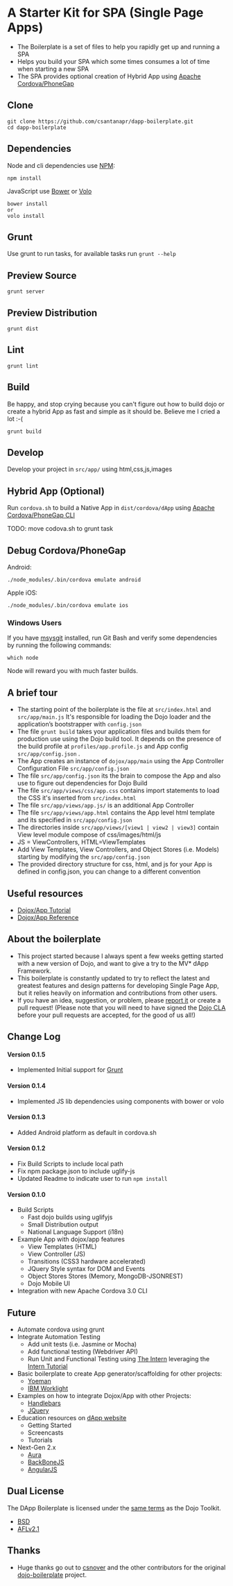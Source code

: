 A Starter Kit for SPA (Single Page Apps)
===

- The Boilerplate is a set of files to help you rapidly get up and running a SPA
- Helps you build your SPA which some times consumes a lot of time when starting a new SPA
- The SPA provides optional creation of Hybrid App using [Apache Cordova/PhoneGap](cordova.io)

Clone
---
    git clone https://github.com/csantanapr/dapp-boilerplate.git
    cd dapp-boilerplate

Dependencies
---
Node and cli dependencies use [NPM](http://npmjs.org):

    npm install

JavaScript use [Bower](http://bower.io) or [Volo](http://volojs.org)

    bower install
    or
    volo install

Grunt
--
Use grunt to run tasks, for available tasks run `grunt --help`

Preview Source
---
    grunt server

Preview Distribution
---
    grunt dist

Lint
---
    grunt lint
Build
---
Be happy, and stop crying because you can't figure out how to build dojo or create a hybrid App as fast and simple as it should be. Believe me I cried a lot :-(

    grunt build
Develop
---
Develop your project in `src/app/` using html,css,js,images

Hybrid App (Optional)
---
Run `cordova.sh` to build a Native App in `dist/cordova/dApp` using [Apache Cordova/PhoneGap CLI](http://cordova.io)

TODO: move codova.sh to grunt task


Debug Cordova/PhoneGap
---
Android:

    ./node_modules/.bin/cordova emulate android

Apple iOS:

    ./node_modules/.bin/cordova emulate ios



### Windows Users

If you have [msysgit](http://git-scm.com) installed, run Git Bash and verify
some dependencies by running the following commands:

    which node

Node will reward you with much faster builds.

A brief tour
----

* The starting point of the boilerplate is the file at `src/index.html` and `src/app/main.js`
  It's responsible for loading the Dojo loader and the application’s
  bootstrapper with `config.json`
* The file `grunt build` takes your application files and builds them for
  production use using the Dojo build tool. It depends on the presence of the
  build profile at `profiles/app.profile.js` and App config `src/app/config.json` .
* The App creates an instance of `dojox/app/main` using the App Controller Configuration File  `src/app/config.json`
* The file `src/app/config.json` its the brain to compose the App and also use to figure out dependencies for Dojo Build
* The file `src/app/views/css/app.css` contains import statements to load the CSS it's inserted from `src/index.html`
* The file `src/app/views/app.js/` is an additional App Controller
* The file `src/app/views/app.html` contains the App level html template and its specified in `src/app/config.json`
* The directories inside `src/app/views/[view1 | view2 | view3]` contain View level module compose of css/images/html/js
* JS = ViewControllers, HTML=ViewTemplates
* Add View Templates, View Controllers, and Object Stores (i.e. Models) starting by modifying the `src/app/config.json`
* The provided directory structure for css, html, and js for your App is defined in config.json, you can change to a different convention

Useful resources
----------------

* [Dojox/App Tutorial](http://dojotoolkit.org/documentation/tutorials/1.9/dojox_app)
* [Dojox/App Reference](http://dojotoolkit.org/reference-guide/dojox/app.html#dojox-app)

About the boilerplate
---------------------

- This project started because I always spent a few weeks getting started with a new version of Dojo, and want to give a try to the MV* dApp Framework.
- This boilerplate is constantly updated to try to reflect the latest and
greatest features and design patterns for developing Single Page App, but
it relies heavily on information and contributions from other users.
- If you have an idea, suggestion, or problem, please [report
it](https://github.com/csantanapr/dojo-app-boilerplate/issues) or create a pull
request! (Please note that you will need to have signed the [Dojo
CLA](http://dojofoundation.org/about/cla) before your pull requests are
accepted, for the good of us all!)

Change Log
---
#### Version 0.1.5
- Implemented Initial support for [Grunt](http://gruntjs.com)

#### Version 0.1.4
- Implemented JS lib dependencies using components with bower or volo

#### Version 0.1.3
- Added Android platform as default in cordova.sh

#### Version 0.1.2
- Fix Build Scripts to include local path
- Fix npm package.json to include uglify-js
- Updated Readme to indicate user to run `npm install`

#### Version 0.1.0
- Build Scripts
  - Fast dojo builds using uglifyjs
  - Small Distribution output
  - National Language Support (i18n)
- Example App with dojox/app features
  - View Templates (HTML)
  - View Controller (JS)
  - Transitions (CSS3 hardware accelerated)
  - JQuery Style syntax for DOM and Events
  - Object Stores Stores (Memory, MongoDB-JSONREST)
  - Dojo Mobile UI
- Integration with new Apache Cordova 3.0 CLI




Future
---
- Automate cordova using grunt
- Integrate Automation Testing
  - Add unit tests (i.e. Jasmine or Mocha)
  - Add functional testing (Webdriver API)
  - Run Unit and Functional Testing using [The Intern](https://github.com/theintern/intern) leveraging the [ Intern Tutorial](https://github.com/theintern/intern-tutorial)
- Basic boilerplate to create App generator/scaffolding for other projects:
  - [Yoeman](http://yeoman.io)
  - [IBM Worklight](http://ibm.com/mobilefirst)
- Examples on how to integrate Dojox/App with other Projects:
  - [Handlebars](http://handlebarsjs.com)
  - [JQuery](http://jquery.com)
- Education resources on [dApp website](http://csantanapr.github.io/dapp-boilerplate)
  - Getting Started
  - Screencasts
  - Tutorials
- Next-Gen 2.x
  - [Aura](http://aurajs.com)
  - [BackBoneJS](http://backbonejs.org)
  - [AngularJS](http://angularjs.org)

Dual License
--
The DApp Boilerplate is licensed under the [same
terms](https://github.com/dojo/dojo/blob/master/LICENSE) as the Dojo
Toolkit.

* [BSD](https://github.com/dojo/dojo/blob/master/LICENSE#L13)
* [AFLv2.1](https://github.com/dojo/dojo/blob/master/LICENSE#L43)


Thanks
---
- Huge thanks go out to [csnover](https://github.com/csnover) and the other contributors for the original [dojo-boilerplate](https://github.com/csnover/dojo-boilerplate) project.
